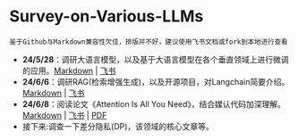 # Survey-on-Various-LLMs
`鉴于Github与Markdown兼容性欠佳，排版并不好，建议使用飞书文档或fork到本地进行查看`
* **24/5/28**：调研大语言模型，以及基于大语言模型在各个垂直领域上进行微调的应用。[Markdown](./LLMs-Survey.md) | [飞书](https://w001bq5fla4.feishu.cn/wiki/TgDOwrKwYiXARNkPStscXHeZnhh?from=from_copylink)
* **24/6/6**：调研RAG(检索增强生成)，以及开源项目，对Langchain简要介绍。[Markdown](./RAG-Survey.md) | [飞书](https://w001bq5fla4.feishu.cn/wiki/Nh7gw9N6Wiz5qekxKNXc3dsCnjd?from=from_copylink)
* **24/6/8**：阅读论文《Attention Is All You Need》，结合媒认代码加深理解。[Markdown](./Attention_Is_All_You_Need-Notes.md) | [飞书](https://w001bq5fla4.feishu.cn/wiki/Ix9bwCZ9yifBZtk1r28cgEhfn9h?from=from_copylink) | [PDF](./Attention_Is_All_You_Need-Notes.pdf)
* 接下来:调查一下差分隐私(DP)，该领域的核心文章等。